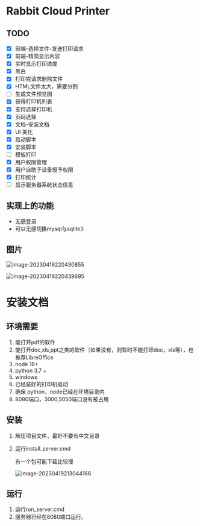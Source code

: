 # Rabbit Cloud Printer

## TODO

- [X] 前端-选择文件-发送打印请求
- [x] 前端-精简显示内容
- [X] 实时显示打印进度 
- [x] 黑白
- [x] 打印完请求删除文件
- [x] HTML文件太大，需要分割
- [ ] 生成文件预览图
- [x] 获得打印机列表
- [x] 支持选择打印机
- [x] 页码选择
- [x] 文档-安装文档
- [x] UI 美化
- [x] 启动脚本
- [x] 安装脚本
- [ ] 模板打印
- [x] 用户权限管理
- [x] 用户自助子设备授予权限
- [x] 打印统计
- [ ] 显示服务器系统状态信息

## 实现上的功能

- 无感登录
- 可以无感切换mysql与sqlite3



## 图片

![image-20230419220430855](https://p.dabbit.net/blog/pic_bed/2023/04/2cbcf267acb95bae_202304192204936.png)



![image-20230419220439695](https://p.dabbit.net/blog/pic_bed/2023/04/8e4bd226d9128f8e_202304192204787.png)

# 安装文档

## 环境需要

1. 能打开pdf的软件
2. 能打开doc,xls,ppt之类的软件（如果没有，则暂时不能打印doc，xls等），也推荐LibreOffice
3. node 18+
4. python 3.7 +
5. windows
6. 已经装好的打印机驱动
7. 确保 python，node已经在环境目录内
8. 8080端口，3000,5050端口没有被占用


## 安装

1. 解压项目文件，最好不要有中文目录

2. 运行install_server.cmd

   有一个包可能下载比较慢

   ![image-20230419213044166](https://p.dabbit.net/blog/pic_bed/2023/04/1af78fed4dc2ab27_202304192130269.png)


## 运行 

1. 运行run_server.cmd
2. 服务器已经在8080端口运行。

